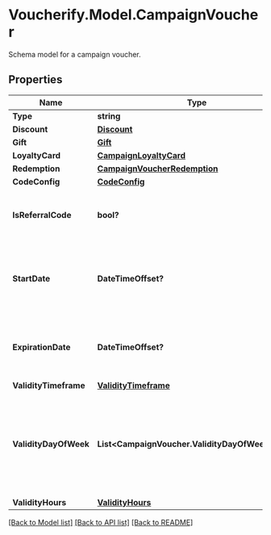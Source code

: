 # Voucherify.Model.CampaignVoucher
Schema model for a campaign voucher.

## Properties

Name | Type | Description | Notes
------------ | ------------- | ------------- | -------------
**Type** | **string** | Type of voucher. | [optional] 
**Discount** | [**Discount**](Discount.md) |  | [optional] 
**Gift** | [**Gift**](Gift.md) |  | [optional] 
**LoyaltyCard** | [**CampaignLoyaltyCard**](CampaignLoyaltyCard.md) |  | [optional] 
**Redemption** | [**CampaignVoucherRedemption**](CampaignVoucherRedemption.md) |  | [optional] 
**CodeConfig** | [**CodeConfig**](CodeConfig.md) |  | 
**IsReferralCode** | **bool?** | Flag indicating whether this voucher is a referral code; &#x60;true&#x60; for campaign type &#x60;REFERRAL_PROGRAM&#x60;. | [optional] 
**StartDate** | **DateTimeOffset?** | Activation timestamp defines when the campaign starts to be active in ISO 8601 format. Campaign is *inactive before* this date.  | [optional] 
**ExpirationDate** | **DateTimeOffset?** | Expiration timestamp defines when the campaign expires in ISO 8601 format.  Campaign is *inactive after* this date. | [optional] 
**ValidityTimeframe** | [**ValidityTimeframe**](ValidityTimeframe.md) |  | [optional] 
**ValidityDayOfWeek** | **List&lt;CampaignVoucher.ValidityDayOfWeekEnum&gt;** | Integer array corresponding to the particular days of the week in which the voucher is valid.  - &#x60;0&#x60; Sunday - &#x60;1&#x60; Monday - &#x60;2&#x60; Tuesday - &#x60;3&#x60; Wednesday - &#x60;4&#x60; Thursday - &#x60;5&#x60; Friday - &#x60;6&#x60; Saturday | [optional] 
**ValidityHours** | [**ValidityHours**](ValidityHours.md) |  | [optional] 

[[Back to Model list]](../README.md#documentation-for-models) [[Back to API list]](../README.md#documentation-for-api-endpoints) [[Back to README]](../README.md)


